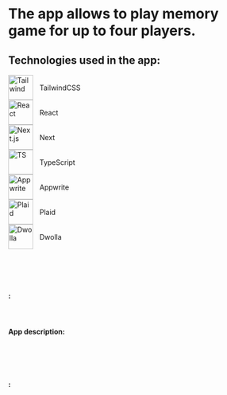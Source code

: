 # The app allows to play memory game for up to four players.

## Technologies used in the app:
<div style="display:flex;align-items: center; gap:10px;padding-right:20px;"> 
  <img align="left" alt="Tailwind" width="50px" src="https://cdn.jsdelivr.net/gh/devicons/devicon@latest/icons/tailwindcss/tailwindcss-original.svg" /><p>TailwindCSS</p> 
</div>

<div style="display:flex;align-items: center; gap:10px;padding-right:20px;"> 
  <img align="left" alt="React" width="50px" src="https://cdn.jsdelivr.net/gh/devicons/devicon@latest/icons/react/react-original.svg"/><p>React</p>
</div>

<div style="display:flex;align-items: center; gap:10px;padding-right:20px;">
  <img align="left" alt="Next.js" width="50px" src="https://cdn.jsdelivr.net/gh/devicons/devicon@latest/icons/nextjs/nextjs-original.svg" /><p>Next</p>
</div>

<div style="display:flex;align-items: center; gap:10px;padding-right:20px;">
  <img align="left" alt="TS" width="50px" src="https://cdn.jsdelivr.net/gh/devicons/devicon@latest/icons/typescript/typescript-original.svg" /><p>TypeScript</p>
</div>

<div style="display:flex;align-items: center; gap:10px;padding-right:20px;">
  <img align="left" alt="Appwrite" width="50px" src="https://cdn.jsdelivr.net/gh/devicons/devicon@latest/icons/appwrite/appwrite-original.svg"/><p>Appwrite</p>
</div>
  
<div style="display:flex;align-items: center; gap:10px;padding-right:20px;">
  <img align="left" alt="Plaid" width="50px" src="https://cdn-images-1.medium.com/max/1200/1*7B-88PmnmGE5J7oRQscIeg.png" /><p>Plaid</p> 
</div>

<div style="display:flex;align-items: center; gap:10px;padding-right:20px;">
  <img align="left" alt="Dwolla" width="50px" src="https://cdn.icon-icons.com/icons2/2699/PNG/512/dwolla_logo_icon_171208.png" /><p>Dwolla</p>
</div>

<br/> <br/> <br/> 

#### :

<br/> 

#### App description:

<br/> <br/> <br/> 

#### :





